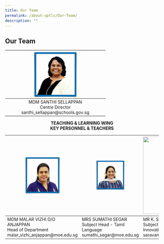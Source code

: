```yaml
---
title: Our Team
permalink: /about-uptlc/Our-Team/
description: ""
---
```

## Our Team

<table>
<thead>
  <tr>
    <th> </th>
    <th><img style="width: 50%;" src="/images/centredirector.jpg" align = "center" /></th>
    <th> </th>
  </tr>
</thead>
<tbody>
  <tr>
    <td> </td>
		<td><center>MDM SANTHI SELLAPPAN <br>Centre Director<br>santhi_sellappan@schools.gov.sg</center></td>
    <td> </td>
  </tr>
</tbody>
</table>

**<center>TEACHING & LEARNING WING
<br>
KEY PERSONNEL & TEACHERS</center>**

<table>
<thead>
  <tr>
    <th><img style="width: 50%;" src="/images/Headofdepartment.jpg"/></th>
    <th><img style="width: 50%;" src="/images/Subjecthead-tamil.jpeg"/></th>
    <th><img src="https://uptlc.moe.edu.sg/wp-content/uploads/2022/01/Mr-Sara-287x300.jpg" width="242" height="253"></th>
  </tr>
</thead>
<tbody>
  <tr>
    <td>MDM MALAR VIZHI D/O ANJAPPAN<br>Head of Department<br>malar_vizhi_anjappan@moe.edu.sg</td>
    <td>MRS SUMATHI SEGAR<br>Subject Head -  Tamil Language<br>sumathi_segar@moe.edu.sg </td>
    <td>MR K. SARAVANAN<br>Subject Head -  Curriculum Innovation<br>saravanan_k@moe.edu.sg</td>
  </tr>
</tbody>
</table>